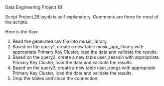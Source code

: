Data Engineering Project 1B

Script Project_1B.ipynb is self explanatory. Comments are there for most of the scripts.

Here is the flow:

1. Read the generated csv file into music_library.
2. Based on the query1, create a new table music_app_library with appropriate Primary Key Cluster, load the data and validate the results.
3. Based on the query2, create a new table user_sessoin with appropriate Primary Key Cluster, load the data and validate the results.
4. Based on the query3, create a new table user_songs with appropriate Primary Key Cluster, load the data and validate the results.
5. Drop the tables and close the connection.


